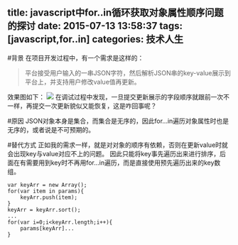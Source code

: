 title: javascript中for..in循环获取对象属性顺序问题的探讨
date: 2015-07-13 13:58:37
tags: [javascript,for..in] 
categories: 技术人生
---
#背景
在项目开发过程中，有一个需求是这样的：
> 平台接受用户输入的一串JSON字符，然后解析JSON串的key-value展示到平台上，并支持用户修改value值再更新。

效果图如下：
![](http://ww3.sinaimg.cn/large/62d95157gw1eu1746ujtwj20km064gml.jpg)
在调试过程中发现，一旦提交更新展示的字段顺序就跟前一次不一样，再提交一次更新貌似又能恢复，这是咋回事呢？

<!--more-->

#原因
JSON对象本身是集合，而集合是无序的，因此for...in遍历对象属性时也是无序的，或者说是不可预期的。

#替代方式
正如我的需求一样，就是对对象的顺序有依赖，否则在更新value时就会出现key与value对应不上的问题。
因此只能将key事先遍历出来进行排序，后面在有需要用到key时不再用for...in遍历，而是直接使用预先遍历出来的key数组。

```
var keyArr = new Array();
for(var item in params){
	keyArr.push(item);
}
keyArr = keyArr.sort();
...
for(var i=0;i<keyArr.length;i++){
	params[keyArr]...
}
```

